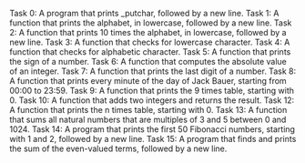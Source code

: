 Task 0: A program that prints _putchar, followed by a new line.
Task 1: A function that prints the alphabet, in lowercase, followed by a new line.
Task 2: A function that prints 10 times the alphabet, in lowercase, followed by a new line.
Task 3: A function that checks for lowercase character.
Task 4: A function that checks for alphabetic character.
Task 5: A function that prints the sign of a number.
Task 6: A function that computes the absolute value of an integer.
Task 7: A function that prints the last digit of a number.
Task 8: A function that prints every minute of the day of Jack Bauer, starting from 00:00 to 23:59.
Task 9: A function that prints the 9 times table, starting with 0.
Task 10: A function that adds two integers and returns the result.
Task 12: A function that prints the n times table, starting with 0.
Task 13: A function that sums all natural numbers that are multiples of 3 and 5  between 0 and 1024.
Task 14: A program that prints the first 50 Fibonacci numbers, starting with 1 and 2, followed by a new line.
Task 15: A program that finds and prints the sum of the even-valued terms, followed by a new line.
